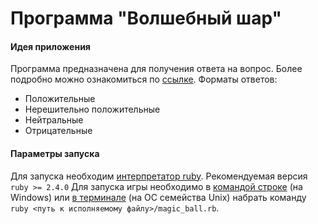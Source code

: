 # Программа "Волшебный шар"

####  Идея приложения
Программа предназначена для получения ответа на вопрос. Более подробно можно ознакомиться по [ссылке](https://ru.wikipedia.org/wiki/Magic_8_ball). 
Форматы ответов:
* Положительные
* Нерешительно положительные
* Нейтральные
* Отрицательные

#### Параметры запуска
Для запуска необходим [интерпретатор ruby](https://ru.wikipedia.org/wiki/Ruby). Рекомендуемая версия `ruby >= 2.4.0`
Для запуска игры необходимо в [командой строке](https://ru.wikipedia.org/wiki/Cmd.exe) (на Windows) или [в терминале](https://ru.wikipedia.org/wiki/Командная_оболочка_UNIX) (на ОС семейства Unix) набрать команду `ruby <путь к исполняемому файлу>/magic_ball.rb`.
